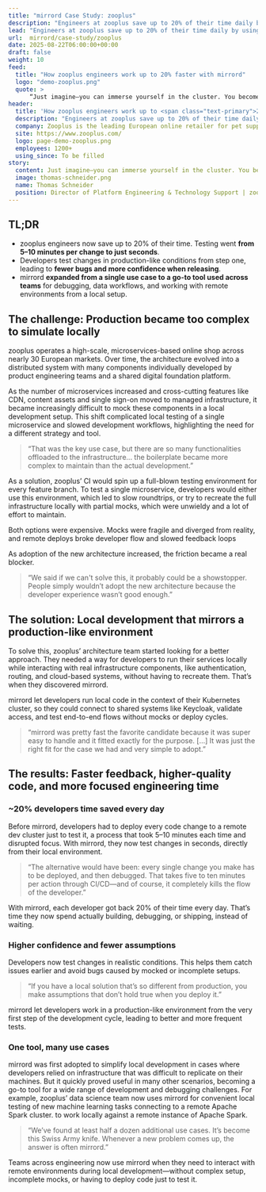 ```yaml
---
title: "mirrord Case Study: zooplus"
description: "Engineers at zooplus save up to 20% of their time daily by using mirrord to test changes in seconds instead of deploying to remote clusters"
lead: "Engineers at zooplus save up to 20% of their time daily by using mirrord to test changes in seconds instead of deploying to remote clusters"
url:  mirrord/case-study/zooplus
date: 2025-08-22T06:00:00+00:00
draft: false
weight: 10
feed:
  title: "How zooplus engineers work up to 20% faster with mirrord"
  logo: "demo-zooplus.png"
  quote: >
      “Just imagine—you can immerse yourself in the cluster. You become the application. And everything around you just works.”
header:
  title: 'How zooplus engineers work up to <span class="text-primary">20% faster<span class="text-primary"> with mirrord'
  description: "Engineers at zooplus save up to 20% of their time daily by using mirrord to test changes in seconds instead of deploying to remote clusters"
  company: Zooplus is the leading European online retailer for pet supplies, selling a wide range of pet food, accessories, and other products for pets like cats, dogs, and small animals. 
  site: https://www.zooplus.com/
  logo: page-demo-zooplus.png
  employees: 1200+
  using_since: To be filled
story:
  content: Just imagine—you can immerse yourself in the cluster. You become the application. And everything around you just works.
  image: thomas-schneider.png
  name: Thomas Schneider
  position: Director of Platform Engineering & Technology Support | zooplus
---
```


## TL;DR

- zooplus engineers now save up to 20% of their time. Testing went **from 5–10 minutes per change to just seconds**.
- Developers test changes in production-like conditions from step one, leading to **fewer bugs and more confidence when releasing**.
- mirrord **expanded from a single use case to a go-to tool used across teams** for debugging, data workflows, and working with remote environments from a local setup.


## The challenge: Production became too complex to simulate locally


zooplus operates a high-scale, microservices-based online shop across nearly 30 European markets. Over time, the architecture evolved into a distributed system with many components individually developed by product engineering teams and a shared digital foundation platform.

As the number of microservices increased and cross-cutting features like CDN, content assets and single sign-on moved to managed infrastructure, it became increasingly difficult to mock these components in a local development setup. This shift complicated local testing of a single microservice and slowed development workflows, highlighting the need for a different strategy and tool.


> “That was the key use case, but there are so many functionalities offloaded to the infrastructure... the boilerplate became more complex to maintain than the actual development.”

As a solution, zooplus’ CI would spin up a full-blown testing environment for every feature branch. To test a single microservice, developers would either use this environment, which led to slow roundtrips, or try to recreate the full infrastructure locally with partial mocks, which were unwieldy and a lot of effort to maintain.

Both options were expensive. Mocks were fragile and diverged from reality, and remote deploys broke developer flow and slowed feedback loops

As adoption of the new architecture increased, the friction became a real blocker.

> “We said if we can't solve this, it probably could be a showstopper. People simply wouldn’t adopt the new architecture because the developer experience wasn’t good enough.”


## The solution: Local development that mirrors a production-like environment

To solve this, zooplus’ architecture team started looking for a better approach. They needed a way for developers to run their services locally while interacting with real infrastructure components, like authentication, routing, and cloud-based systems, without having to recreate them.
That’s when they discovered mirrord.

mirrord let developers run local code in the context of their Kubernetes cluster, so they could connect to shared systems like Keycloak, validate access, and test end-to-end flows without mocks or deploy cycles.


> “mirrord was pretty fast the favorite candidate because it was super easy to handle and it fitted exactly for the purpose. [...] It was just the right fit for the case we had and very simple to adopt.”


## The results: Faster feedback, higher-quality code, and more focused engineering time


### ~20% developers time saved every day

Before mirrord, developers had to deploy every code change to a remote dev cluster just to test it, a process that took 5–10 minutes each time and disrupted focus. With mirrord, they now test changes in seconds, directly from their local environment.

> “The alternative would have been: every single change you make has to be deployed, and then debugged. That takes five to ten minutes per action through CI/CD—and of course, it completely kills the flow of the developer.”

With mirrord, each developer got back 20% of their time every day. That’s time they now spend actually building, debugging, or shipping, instead of waiting.

### Higher confidence and fewer assumptions

Developers now test changes in realistic conditions. This helps them catch issues earlier and avoid bugs caused by mocked or incomplete setups.

> “If you have a local solution that’s so different from production, you make assumptions that don’t hold true when you deploy it.”

mirrord let developers work in a production-like environment from the very first step of the development cycle, leading to better and more frequent tests.


### One tool, many use cases

mirrord was first adopted to simplify local development in cases where developers relied on infrastructure that was difficult to replicate on their machines. But it quickly proved useful in many other scenarios, becoming a go-to tool for a wide range of development and debugging challenges. For example, zooplus’ data science team now uses mirrord for convenient local testing of new machine learning tasks connecting to a remote Apache Spark cluster. to work locally against a remote instance of Apache Spark.

> “We’ve found at least half a dozen additional use cases. It’s become this Swiss Army knife. Whenever a new problem comes up, the answer is often mirrord.”

Teams across engineering now use mirrord when they need to interact with remote environments during local development—without complex setup, incomplete mocks, or having to deploy code just to test it.
